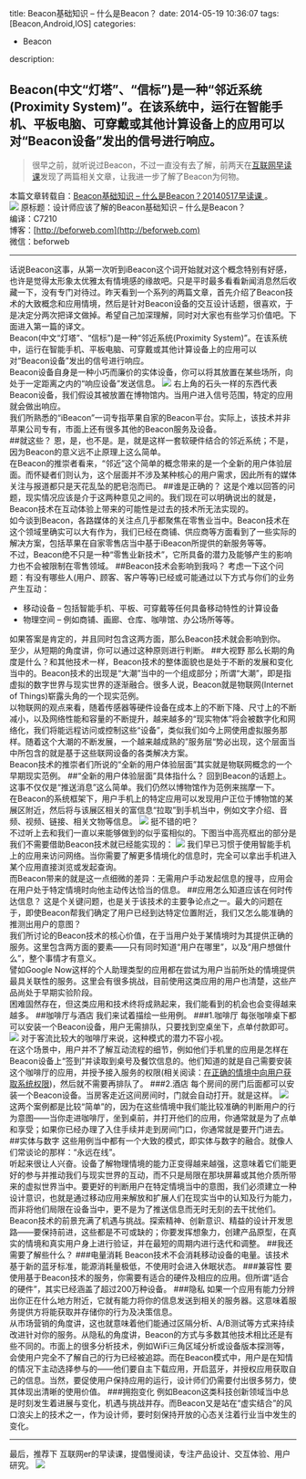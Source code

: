 title: Beacon基础知识 – 什么是Beacon？
date: 2014-05-19 10:36:07
tags: [Beacon,Android,IOS]
categories:
- Beacon

description:

   Beacon(中文“灯塔”、“信标”)是一种“邻近系统(Proximity System)”。在该系统中，运行在智能手机、平板电脑、可穿戴或其他计算设备上的应用可以对“Beacon设备”发出的信号进行响应。
---
> 很早之前，就听说过Beacon，不过一直没有去了解，前两天在[互联网早读课](http://zaodula.com/)发现了两篇相关文章，让我进一步了解了Beacon为何物。

<!-- more -->

本篇文章转载自：[Beacon基础知识 – 什么是Beacon？20140517早读课
](http://zaodula.com/archives/7299.html)。  
![](http://cdn.zaodula.com/wp-content/uploads/2014/05/Beacon-20140517.jpg)
原标题：设计师应该了解的Beacon基础知识 – 什么是Beacon？  
编译：C7210  
​博客：[http://beforweb.com](http://beforweb.com)  
微信：beforweb  
***
话说Beacon这事，从第一次听到iBeacon这个词开始就对这个概念特别有好感，也许是觉得太形象太优雅太有情境感的缘故吧。只是平时最多看看新闻消息然后收藏一下，没有专门对待过。昨天看到一个系列的两篇文章，首先介绍了Beacon技术的大致概念和应用情境，然后是针对Beacon设备的交互设计话题，很喜欢，于是决定分两次把译文做掉。希望自己加深理解，同时对大家也有些学习价值吧。下面进入第一篇的译文。  
Beacon(中文“灯塔”、“信标”)是一种“邻近系统(Proximity System)”。在该系统中，运行在智能手机、平板电脑、可穿戴或其他计算设备上的应用可以对“Beacon设备”发出的信号进行响应。  
Beacon设备自身是一种小巧而廉价的实体设备，你可以将其放置在某些场所，向处于一定距离之内的“响应设备”发送信息。
![](http://cdn.zaodula.com/qiniu/7299/image/df816f24f85a043764ffc60ff1c9266f.jpg)
右上角的石头一样的东西代表Beacon设备，我们假设其被放置在博物馆内。当用户进入信号范围，特定的应用就会做出响应。  
我们所熟悉的“iBeacon”一词专指苹果自家的Beacon平台。实际上，该技术并非苹果公司专有，市面上还有很多其他的Beacon服务及设备。  
##就这些？
恩，是，也不是。是，就是这样一套软硬件结合的邻近系统；不是，因为Beacon的意义远不止原理上这么简单。  
在Beacon的推崇者看来，“邻近”这个简单的概念带来的是一个全新的用户体验层面。而怀疑者们则认为，这个层面并不涉及某种核心的用户需求，因此所有的媒体关注与报道都只是天花乱坠的肥皂泡而已。
##谁是正确的？
这是个难以回答的问题，现实情况应该是介于这两种意见之间的。我们现在可以明确说出的就是，Beacon技术在互动体验上带来的可能性是过去的技术所无法实现的。  
如今谈到Beacon，各路媒体的关注点几乎都聚焦在零售业当中。Beacon技术在这个领域里确实可以大有作为，我们已经在商铺、供应商等方面看到了一些实际的解决方案，包括苹果在自家零售店当中基于iBeacon所提供的新服务等等。  
不过，Beacon绝不只是一种“零售业新技术”，它所具备的潜力及能够产生的影响力也不会被限制在零售领域。
##Beacon技术会影响到我吗？
考虑一下这个问题：有没有哪些人(用户、顾客、客户等等)已经或可能通过以下方式与你们的业务产生互动：  
* 移动设备 – 包括智能手机、平板、可穿戴等任何具备移动特性的计算设备
* 物理空间 – 例如商铺、画廊、仓库、咖啡馆、办公场所等等。

如果答案是肯定的，并且同时包含这两方面，那么Beacon技术就会影响到你。  
至少，从短期的角度讲，你可以通过这种原则进行判断。
##大视野
那么长期的角度是什么？和其他技术一样，Beacon技术的整体面貌也是处于不断的发展和变化当中的。Beacon技术的出现是“大潮”当中的一个组成部分；所谓“大潮”，即是指虚拟的数字世界与现实世界的逐渐融合。很多人说，Beacon就是物联网(Internet of Things)崭露头角的一个现实范例。  
以物联网的观点来看，随着传感器等硬件设备在成本上的不断下降、尺寸上的不断减小，以及网络性能和容量的不断提升，越来越多的“现实物体”将会被数字化和网络化，我们将能远程访问或控制这些“设备”，类似我们如今上网使用虚拟服务那样。随着这个大潮的不断发展，一个越来越成熟的”服务层“势必出现，这个层面当中所包含的就是基于这些联网设备的各类解决方案。  
Beacon技术的推崇者们所说的“全新的用户体验层面”其实就是物联网概念的一个早期现实范例。
##“全新的用户体验层面”具体指什么？
回到Beacon的话题上。这事不仅仅是“推送消息”这么简单。我们仍然以博物馆作为范例来揣摩一下。  
在Beacon的系统框架下，用户手机上的特定应用可以发现用户正位于博物馆的某展区附近，然后将与该展区相关的富信息“拉取”到手机当中，例如文字介绍、音频、视频、链接、相关文物等信息。
![](http://cdn.zaodula.com/qiniu/7299/image/b5c846eec6337c625f43e3a3c0c6e794.jpg)
挺不错的吧？  
不过听上去和我们一直以来能够做到的似乎蛮相似的。下图当中高亮框出的部分是我们不需要借助Beacon技术就已经能实现的：
![](http://cdn.zaodula.com/qiniu/7299/image/68a57cc8b0f58296ec695d30b040af6c.jpg)
我们早已习惯于使用智能手机上的应用来访问网络。当你需要了解更多情境化的信息时，完全可以拿出手机进入某个应用直接浏览或发起查询。  
而Beacon带来的就是这一点细微的差异：无需用户手动发起信息的搜寻，应用会在用户处于特定情境时向他主动传达恰当的信息。
##应用怎么知道应该在何时传达信息？
这是个关键问题，也是关于该技术的主要争论点之一。最大的问题在于，即使Beacon帮我们确定了用户已经到达特定位置附近，我们又怎么能准确的推测出用户的意图？  
我们所讨论的Beacon技术的核心价值，在于当用户处于某情境时为其提供正确的服务。这里包含两方面的要素——只有同时知道“用户在哪里”，以及“用户想做什么”，整个事情才有意义。  
譬如Google Now这样的个人助理类型的应用都在尝试为用户当前所处的情境提供最具关联性的服务。这里会有很多挑战，目前使用这类应用的用户也清楚，这些产品尚处于早期实验阶段。  
困难固然存在，但这类应用和技术终将成熟起来，我们能看到的机会也会变得越来越多。
##咖啡厅与酒店
我们来试着描绘一些用例。
###1.咖啡厅
每张咖啡桌下都可以安装一个Beacon设备，用户无需排队，只要找到空桌坐下，点单付款即可。
![](http://cdn.zaodula.com/qiniu/7299/image/987e13cc8fa1e0a74fed1e30a474adc0.jpg)
对于客流比较大的咖啡厅来说，这种模式的潜力不容小视。  
在这个场景中，用户并不了解互动流程的细节，例如他们手机里的应用是怎样在Beacon设备上“签到”并读取到桌号及餐饮信息的。他们知道的就是自己需要安装这个咖啡厅的应用，并授予接入服务的权限(相关阅读：[在正确的情境中向用户获取系统权限](http://www.beforweb.com/node/468))，然后就不需要再排队了。
###2.酒店
每个房间的房门后面都可以安装一个Beacon设备。当房客走近这间房间时，门就会自动打开。就是这样。
![](http://cdn.zaodula.com/qiniu/7299/image/826dbdca71a914338cb894ab7da74fbf.jpg)
这两个案例都是比较“简单”的，因为在这些情境中我们能比较准确的判断用户的行为意图——当你走进咖啡厅，坐到桌前，并打开他们的应用，你通常就是为了点单和享受；如果你已经办理了入住手续并走到房间门口，你通常就是要开门进去。
##实体与数字
这些用例当中都有一个大致的模式，即实体与数字的融合。就像人们常谈论的那样：“永远在线”。  
听起来很让人兴奋。设备了解物理情境的能力正变得越来越强，这意味着它们能更好的参与并推动我们与现实世界的互动，而不只是局限在那块屏幕或其他介质所带来的虚拟世界当中。要更好的判断用户在特定情境当中的意图，我们必须建立一种设计意识，也就是通过移动应用来解放和扩展人们在现实当中的认知及行为能力，而非将他们局限在设备当中，更不是为了推送信息而无时无刻的去干扰他们。  
Beacon技术的前景充满了机遇与挑战。探索精神、创新意识、精益的设计开发思路——要保持前进，这些都是不可或缺的；你要发挥想象力，创建产品原型，在真实的情境和真实用户身上进行验证，并在最短的周期内进行迭代和调整。
##我还需要了解些什么？
###电量消耗
Beacon技术不会消耗移动设备的电量。该技术基于新的蓝牙标准，能源消耗量极低，不使用时会进入休眠状态。
###兼容性
要使用基于Beacon技术的服务，你需要有适合的硬件及相应的应用。但所谓“适合的硬件”，其实已经涵盖了超过200万种设备。
###隐私
如果一个应用有能力分辨出你正在什么地方附近，它就有能力将你的信息发送到相关的服务器。这意味着服务提供方将能获取并存储你的行为及决策信息。  
从市场营销的角度讲，这也就意味着他们能通过区隔分析、A/B测试等方式来持续改进针对你的服务。从隐私的角度讲，Beacon的方式与多数其他技术相比还是有些不同的。市面上的很多分析技术，例如WiFi三角区域分析或设备版本探测等，会使用户完全不了解自己的行为已经被追踪。而在Beacon模式中，用户是在知情的情况下主动选择参与的——他们要自主下载应用，开启蓝牙，并授权应用获取自己的信息。当然，要促使用户保持应用的运行，设计师们仍需要付出很多努力，使其体现出清晰的使用价值。
###拥抱变化
例如Beacon这类科技创新领域当中总是时刻发生着进展与变化，机遇与挑战并存。而Beacon又是站在“虚实结合”的风口浪尖上的技术之一，作为设计师，要时刻保持开放的心态关注着行业当中发生的变化。

***
最后，推荐下 互联网er的早读课，提倡慢阅读，专注产品设计、交互体验、用户研究。
![](http://cdn.zaodula.com/qiniu/7299/image/049ed1a39a0f8985bab9931e6a172d38.jpg)
